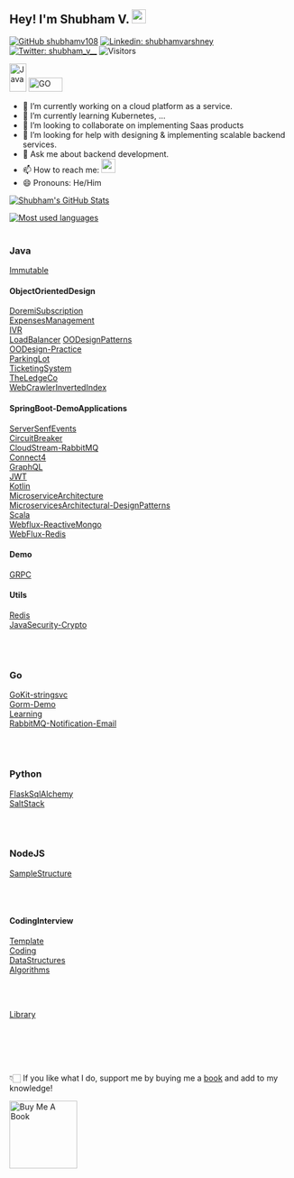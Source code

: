 ## Hey! I'm Shubham V. <img src="https://media.giphy.com/media/hvRJCLFzcasrR4ia7z/giphy.gif" width="25px">


[![GitHub shubhamv108](https://img.shields.io/github/followers/shubhamv108?label=follow&style=social)](https://github.com/shubhamv108)
[![Linkedin: shubhamvarshney](https://img.shields.io/badge/-Shubham%20V-blue?style=flat-square&logo=Linkedin&logoColor=white&link=https://www.linkedin.com/in/shubhamvarshney/)](https://www.linkedin.com/in/shubhamv108/)
[![Twitter: shubham_v__](https://img.shields.io/twitter/follow/shubham_v__?style=social)](https://twitter.com/shubham_v__)
![Visitors](https://visitor-badge.glitch.me/badge?page_id=shubhamv108&left_color=gray&right_color=blue)
<!--[![Medium Badge](https://img.shields.io/badge/-@Shubham%20V-black?style=flat-square&labelColor=000000&logo=Medium&link=https://medium.com/@jitter4)](https://medium.com/@shubhamv108) -->
<!--[![Polywork Badge](https://img.shields.io/badge/-Shubham%20V-orange?style=flat-square&logo=polywork&logoColor=black&link=http://polywork.com/shubhamv108)](http://polywork.com/shubhamv108) -->

<img src="https://upload.wikimedia.org/wikipedia/en/thumb/3/30/Java_programming_language_logo.svg/320px-Java_programming_language_logo.svg.png" alt="Java" width="30" height="50"> <img src="https://upload.wikimedia.org/wikipedia/commons/thumb/0/05/Go_Logo_Blue.svg/1920px-Go_Logo_Blue.svg.png" alt="GO" width="60" height="25">

- 🔭 I’m currently working on a cloud platform as a service.
- 🌱 I’m currently learning Kubernetes, ...
- 👯 I’m looking to collaborate on implementing Saas products
- 🤔 I’m looking for help with designing & implementing scalable backend services.
- 💬 Ask me about backend development.
- 📫 How to reach me: <a href="https://linktr.ee/shubhamv108" target="_blank"><img src="https://pbs.twimg.com/profile_images/1242717213225672704/zW9W_sU0_400x400.jpg" width="25" height="25"></a>
- 😄 Pronouns: He/Him
<!-- - ⚡ Fun fact: ... -->

[![Shubham's GitHub Stats](https://github-readme-stats.vercel.app/api?username=shubhamv108&hide=issues&count_private=true&show_icons=true&theme=calm)](https://github.com/shubhamv108/github-readme-stats)

<a href="https://github.com/shubhamv108">
  <img align="center" src="https://github-readme-stats.vercel.app/api/top-langs/?username=shubhamv108&theme=light&count_private=true&layout=compact" alt="Most used languages" />
</a>

<br/>
<br/>

### Java
[Immutable](https://github.com/shubhamv108/java-immutable)<br/>

#### ObjectOrientedDesign
[DoremiSubscription](https://github.com/shubhamv108/doremi-subscription)<br/>
[ExpensesManagement](https://github.com/shubhamv108/Expenses-Management)<br/>
[IVR](https://github.com/shubhamv108/ood-interactive-v-response)<br/>
[LoadBalancer](https://github.com/shubhamv108/ood-load-balancer)
[OODesignPatterns](https://github.com/shubhamv108/object-oriented-design-patterns)<br/>
[OODesign-Practice](https://github.com/shubhamv108/object-oriented-design)<br/>
[ParkingLot](https://github.com/shubhamv108/lld-parking-lot)<br/>
[TicketingSystem](https://github.com/shubhamv108/mydeskticketingsystem)<br/>
[TheLedgeCo](https://github.com/shubhamv108/TheLedgerCo)<br/>
[WebCrawlerInvertedIndex](https://github.com/shubhamv108/web-crawler-inverted-index)<br/>

#### SpringBoot-DemoApplications
[ServerSenfEvents](https://github.com/shubhamv108/spring-boot-server-sent-events)<br/>
[CircuitBreaker](https://github.com/shubhamv108/spring-boot-circuit-breaker-demo)<br/>
[CloudStream-RabbitMQ](https://github.com/shubhamv108/spring-boot-rabbitmq-demo)<br/>
[Connect4](https://github.com/shubhamv108/connect4)<br/>
[GraphQL](https://github.com/shubhamv108/spring-boot-graphql-demo)<br/>
[JWT](https://github.com/shubhamv108/spring-boot-jwt-demo)<br/>
[Kotlin](https://github.com/shubhamv108/spring-boot-kotlin-demo)<br/>
[MicroserviceArchitecture](https://github.com/shubhamv108/microservices-architecture-spring-boot)<br/>
[MicroservicesArchitectural-DesignPatterns](https://github.com/shubhamv108/microservices-architectural-design-patterns)<br/>
[Scala](https://github.com/shubhamv108/spring-boot-web-scala-demo)<br/>
[Webflux-ReactiveMongo](https://github.com/shubhamv108/spring-boot-webflux-reactive-mongo-docker-kubernetes)<br/>
[WebFlux-Redis](https://github.com/shubhamv108/spring-webflux-react-redis-demo)<br/>

#### Demo
[GRPC](https://github.com/shubhamv108/grpc-demo)<br/>

#### Utils
[Redis](https://github.com/shubhamv108/redis-util)<br/>
[JavaSecurity-Crypto](https://github.com/shubhamv108/crypto-utils)<br/>

<br/>
<br/>

### Go
[GoKit-stringsvc](https://github.com/shubhamv108/stringsvc)<br/>
[Gorm-Demo](https://github.com/shubhamv108/gorm-demo)<br/>
[Learning](https://github.com/shubhamv108/go_demo)<br/>
[RabbitMQ-Notification-Email](https://github.com/shubhamv108/go-rabbitmq-email-util)<br/>

<br/>
<br/>

### Python
[FlaskSqlAlchemy](https://github.com/shubhamv108/flask_sqlalchemy_docker_kubernetes)<br/>
[SaltStack](https://github.com/shubhamv108/demo_saltstack)<br/>

<br/>
<br/>

### NodeJS
[SampleStructure](https://github.com/shubhamv108/free-roam)<br/>

<br/>
<br/>


#### CodingInterview
[Template](https://github.com/shubhamv108/template-coding-interview)<br/>
[Coding](https://github.com/shubhamv108/competitive-programming)<br/>
[DataStructures](https://github.com/shubhamv108/DataStructures)<br/>
[Algorithms](https://github.com/shubhamv108/Algorithms)<br/>

<br/>
<br/>

[Library](https://github.com/shubhamv108/library)

<br/>
<br/>
<br/>
<br/>


👇🏻 If you like what I do, support me by buying me a [book](https://www.buymeacoffee.com/shubhamv108) and add to my knowledge!

<a href="https://www.buymeacoffee.com/shubhamv108" target="_blank"><img src="https://cdn.buymeacoffee.com/buttons/v2/default-white.png" alt="Buy Me A Book" width="120" ></a>


<!--
**jitter4/jitter4** is a ✨ _special_ ✨ repository because its `README.md` (this file) appears on your GitHub profile.

-->
